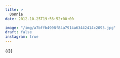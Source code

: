 ```yaml
---
title: >
  Donnie
date: 2012-10-25T19:56:52+00:00

image: "/img/a7bffb4908f84a7914a63442414c2095.jpg"
draft: false
instagram: true
---
```


{{<photo src="/img/a7bffb4908f84a7914a63442414c2095.jpg">}}
